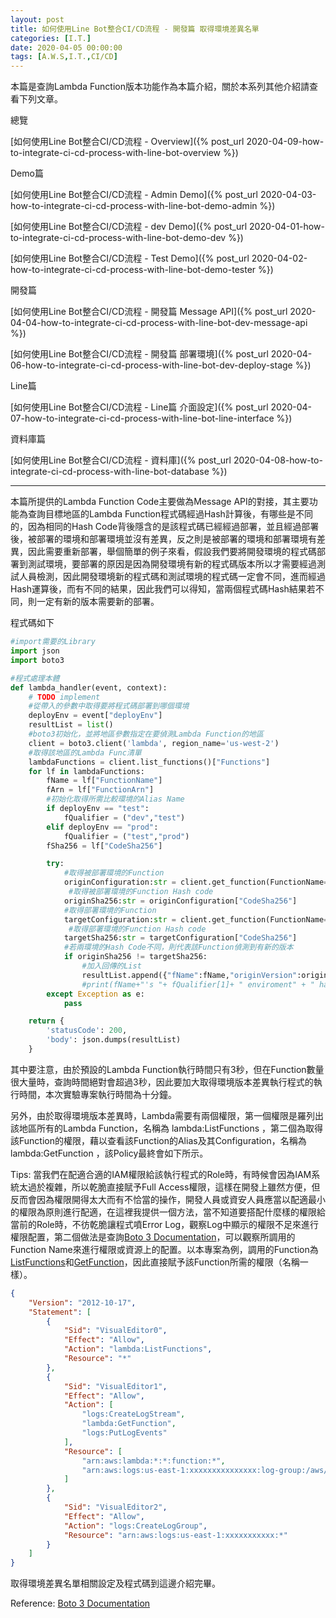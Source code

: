 ```yaml
---
layout: post
title: 如何使用Line Bot整合CI/CD流程 - 開發篇 取得環境差異名單
categories: [I.T.]
date: 2020-04-05 00:00:00
tags: [A.W.S,I.T.,CI/CD]
---
```

本篇是查詢Lambda Function版本功能作為本篇介紹，關於本系列其他介紹請查看下列文章。

<!--more-->

總覽

[如何使用Line Bot整合CI/CD流程 - Overview]({% post_url 2020-04-09-how-to-integrate-ci-cd-process-with-line-bot-overview %})

Demo篇

[如何使用Line Bot整合CI/CD流程 - Admin Demo]({% post_url 2020-04-03-how-to-integrate-ci-cd-process-with-line-bot-demo-admin %})

[如何使用Line Bot整合CI/CD流程 - dev Demo]({% post_url 2020-04-01-how-to-integrate-ci-cd-process-with-line-bot-demo-dev %})

[如何使用Line Bot整合CI/CD流程 - Test Demo]({% post_url 2020-04-02-how-to-integrate-ci-cd-process-with-line-bot-demo-tester %})

開發篇

[如何使用Line Bot整合CI/CD流程 - 開發篇 Message API]({% post_url 2020-04-04-how-to-integrate-ci-cd-process-with-line-bot-dev-message-api %})

[如何使用Line Bot整合CI/CD流程 - 開發篇 部署環境]({% post_url 2020-04-06-how-to-integrate-ci-cd-process-with-line-bot-dev-deploy-stage %})

Line篇

[如何使用Line Bot整合CI/CD流程 - Line篇 介面設定]({% post_url 2020-04-07-how-to-integrate-ci-cd-process-with-line-bot-line-interface %})

資料庫篇

[如何使用Line Bot整合CI/CD流程 - 資料庫]({% post_url 2020-04-08-how-to-integrate-ci-cd-process-with-line-bot-database %})

<hr>

本篇所提供的Lambda Function Code主要做為Message API的對接，其主要功能為查詢目標地區的Lambda Function程式碼經過Hash計算後，有哪些是不同的，因為相同的Hash Code背後隱含的是該程式碼已經經過部署，並且經過部署後，被部署的環境和部署環境並沒有差異，反之則是被部署的環境和部署環境有差異，因此需要重新部署，舉個簡單的例子來看，假設我們要將開發環境的程式碼部署到測試環境，要部署的原因是因為開發環境有新的程式碼版本所以才需要經過測試人員檢測，因此開發環境新的程式碼和測試環境的程式碼一定會不同，進而經過Hash運算後，而有不同的結果，因此我們可以得知，當兩個程式碼Hash結果若不同，則一定有新的版本需要新的部署。

程式碼如下

```python
#import需要的Library
import json
import boto3

#程式處理本體
def lambda_handler(event, context):
    # TODO implement
    #從帶入的參數中取得要將程式碼部署到哪個環境
    deployEnv = event["deployEnv"]
    resultList = list()
    #boto3初始化，並將地區參數指定在要偵測Lambda Function的地區
    client = boto3.client('lambda', region_name='us-west-2')
    #取得該地區的Lambda Func清單
    lambdaFunctions = client.list_functions()["Functions"]
    for lf in lambdaFunctions:
        fName = lf["FunctionName"]
        fArn = lf["FunctionArn"]
        #初始化取得所需比較環境的Alias Name
        if deployEnv == "test":
            fQualifier = ("dev","test")
        elif deployEnv == "prod":
            fQualifier = ("test","prod")
        fSha256 = lf["CodeSha256"]

        try:
            #取得被部署環境的Function
            originConfiguration:str = client.get_function(FunctionName=fName,Qualifier=fQualifier[0])["Configuration"]
             #取得被部署環境的Function Hash code
            originSha256:str = originConfiguration["CodeSha256"]
            #取得部署環境的Function
            targetConfiguration:str = client.get_function(FunctionName=fName,Qualifier=fQualifier[1])["Configuration"]
             #取得部署環境的Function Hash code
            targetSha256:str = targetConfiguration["CodeSha256"]
            #若兩環境的Hash Code不同，則代表該Function偵測到有新的版本
            if originSha256 != targetSha256:
                #加入回傳的List
                resultList.append({"fName":fName,"originVersion":originConfiguration["Version"],"targetVersion":targetConfiguration["Version"]})
                #print(fName+"'s "+ fQualifier[1]+ " enviroment" + " have update to version:" + updateResult["FunctionVersion"])
        except Exception as e:
            pass

    return {
        'statusCode': 200,
        'body': json.dumps(resultList)
    }
```

其中要注意，由於預設的Lambda Function執行時間只有3秒，但在Function數量很大量時，查詢時間絕對會超過3秒，因此要加大取得環境版本差異執行程式的執行時間，本次實驗專案執行時間為十分鐘。

另外，由於取得環境版本差異時，Lambda需要有兩個權限，第一個權限是羅列出該地區所有的Lambda Function，名稱為 lambda:ListFunctions ，第二個為取得該Function的權限，藉以查看該Function的Alias及其Configuration，名稱為 lambda:GetFunction ，該Policy最終會如下所示。

Tips:
當我們在配適合適的IAM權限給該執行程式的Role時，有時候會因為IAM系統太過於複雜，所以乾脆直接賦予Full Access權限，這樣在開發上雖然方便，但反而會因為權限開得太大而有不恰當的操作，開發人員或資安人員應當以配適最小的權限為原則進行配適，在這裡我提供一個方法，當不知道要搭配什麼樣的權限給當前的Role時，不彷乾脆讓程式噴Error Log，觀察Log中顯示的權限不足來進行權限配置，第二個做法是查詢[Boto 3 Documentation](https://boto3.amazonaws.com/v1/documentation/api/latest/index.html)，可以觀察所調用的Function Name來進行權限或資源上的配置。以本專案為例，調用的Function為[ListFunctions](https://boto3.amazonaws.com/v1/documentation/api/latest/reference/services/lambda.html#Lambda.Client.list_functions)和[GetFunction](https://boto3.amazonaws.com/v1/documentation/api/latest/reference/services/lambda.html#Lambda.Client.get_function)，因此直接賦予該Function所需的權限（名稱一樣）。

```json
{
    "Version": "2012-10-17",
    "Statement": [
        {
            "Sid": "VisualEditor0",
            "Effect": "Allow",
            "Action": "lambda:ListFunctions",
            "Resource": "*"
        },
        {
            "Sid": "VisualEditor1",
            "Effect": "Allow",
            "Action": [
                "logs:CreateLogStream",
                "lambda:GetFunction",
                "logs:PutLogEvents"
            ],
            "Resource": [
                "arn:aws:lambda:*:*:function:*",
                "arn:aws:logs:us-east-1:xxxxxxxxxxxxxxx:log-group:/aws/lambda/stage-diff-list:*"
            ]
        },
        {
            "Sid": "VisualEditor2",
            "Effect": "Allow",
            "Action": "logs:CreateLogGroup",
            "Resource": "arn:aws:logs:us-east-1:xxxxxxxxxxx:*"
        }
    ]
}
```

取得環境差異名單相關設定及程式碼到這邊介紹完畢。

Reference: [Boto 3 Documentation](https://boto3.amazonaws.com/v1/documentation/api/latest/index.html)
